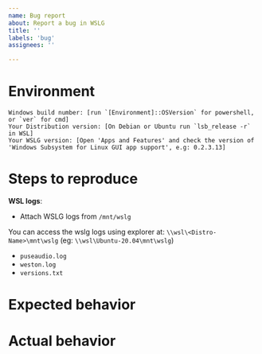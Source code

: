 ```yaml
---
name: Bug report
about: Report a bug in WSLG
title: ''
labels: 'bug'
assignees: ''

---
```


# Environment

```none
Windows build number: [run `[Environment]::OSVersion` for powershell, or `ver` for cmd]
Your Distribution version: [On Debian or Ubuntu run `lsb_release -r` in WSL]
Your WSLG version: [Open 'Apps and Features' and check the version of 'Windows Subsystem for Linux GUI app support', e.g: 0.2.3.13]
```

# Steps to reproduce

<!--
Collect WSL logs if needed by following these instructions: https://github.com/Microsoft/WSL/blob/master/CONTRIBUTING.md#8-detailed-logs  
-->

**WSL logs**: 

* Attach WSLG logs from  `/mnt/wslg`

You can access the wslg logs using explorer at: `\\wsl\<Distro-Name>\mnt\wslg` (eg: `\\wsl\Ubuntu-20.04\mnt\wslg`)

* `puseaudio.log`
* `weston.log`
* `versions.txt`


#  Expected behavior

<!-- A description of what you're expecting, possibly containing screenshots or reference material. -->

# Actual behavior

<!-- What's actually happening? -->


